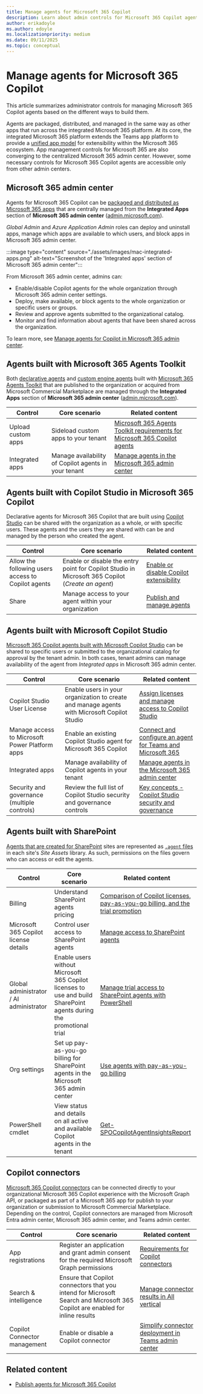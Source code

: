 ```yaml
---
title: Manage agents for Microsoft 365 Copilot
description: Learn about admin controls for Microsoft 365 Copilot agents.
author: erikadoyle
ms.author: edoyle
ms.localizationpriority: medium
ms.date: 09/11/2025
ms.topic: conceptual
---
```


# Manage agents for Microsoft 365 Copilot

This article summarizes administrator controls for managing Microsoft 365 Copilot agents based on the different ways to build them.

Agents are packaged, distributed, and managed in the same way as other apps that run across the integrated Microsoft 365 platform. At its core, the integrated Microsoft 365 platform extends the Teams app platform to provide a [unified app model](agents-are-apps.md) for extensibility within the Microsoft 365 ecosystem. App management controls for Microsoft 365 are also converging to the centralized Microsoft 365 admin center. However, some necessary controls for Microsoft 365 Copilot agents are accessible only from other admin centers.

## Microsoft 365 admin center

Agents for Microsoft 365 Copilot can be [packaged and distributed as Microsoft 365 apps](./agents-are-apps.md) that are centrally managed from the **Integrated Apps** section of **Microsoft 365 admin center** ([admin.microsoft.com](https://admin.microsoft.com)).

*Global Admin* and *Azure Application Admin* roles can deploy and uninstall apps, manage which apps are available to which users, and block apps in Microsoft 365 admin center.

:::image type="content" source="./assets/images/mac-integrated-apps.png" alt-text="Screenshot of the 'Integrated apps' section of Microsoft 365 admin center":::

From Microsoft 365 admin center, admins can:

- Enable/disable Copilot agents for the whole organization through Microsoft 365 admin center settings.
- Deploy, make available, or block agents to the whole organization or specific users or groups.
- Review and approve agents submitted to the organizational catalog.
- Monitor and find information about agents that have been shared across the organization.

To learn more, see [Manage agents for Copilot in Microsoft 365 admin center](/microsoft-365/admin/manage/manage-plugins-for-copilot-in-integrated-apps?context=/microsoft-365-copilot/extensibility/context).

## Agents built with Microsoft 365 Agents Toolkit

Both [declarative agents](./build-declarative-agents.md) and [custom engine agents](/microsoftteams/platform/teams-ai-library-tutorial?context=/microsoft-365-copilot/extensibility/context) built with [Microsoft 365 Agents Toolkit](https://aka.ms/M365AgentsToolkit) that are published to the organization or acquired from Microsoft Commercial Marketplace are managed through the **Integrated Apps** section of **Microsoft 365 admin center** ([admin.microsoft.com](https://admin.microsoft.com)).

| Control | Core scenario | Related content |
|--|--|--|
| Upload custom apps | Sideload custom apps to your tenant | [Microsoft 365 Agents Toolkit requirements for Microsoft 365 Copilot agents](/microsoft-365-copilot/extensibility/prerequisites#teams-toolkit-requirements) |
| Integrated apps | Manage availability of Copilot agents in your tenant | [Manage agents in the Microsoft 365 admin center](/microsoft-365/admin/manage/manage-plugins-for-copilot-in-integrated-apps?context=/microsoft-365-copilot/extensibility/context#manage-agents-in-the-microsoft-365-admin-center) |

## Agents built with Copilot Studio in Microsoft 365 Copilot

Declarative agents for Microsoft 365 Copilot that are built using [Copilot Studio](copilot-studio-lite.md) can be shared with the organization as a whole, or with specific users. These agents and the users they are shared with can be and managed by the person who created the agent.

|Control | Core scenario | Related content|
|--|--|--|
| Allow the following users access to Copilot agents | Enable or disable the entry point for Copilot Studio in Microsoft 365 Copilot (*Create an agent*) | [Enable or disable Copilot extensibility](/microsoft-365/admin/manage/manage-plugins-for-copilot-in-integrated-apps?context=/microsoft-365-copilot/extensibility/context#enable-or-disable-copilot-extensibility) |
| Share | Manage access to your agent within your organization | [Publish and manage agents](copilot-studio-lite-share-manage-agent.md#share-an-agent) |

## Agents built with Microsoft Copilot Studio

[Microsoft 365 Copilot agents built with Microsoft Copilot Studio](/microsoft-copilot-studio/microsoft-copilot-extend-copilot-extensions?context=/microsoft-365-copilot/extensibility/context) can be shared to specific users or submitted to the organizational catalog for approval by the tenant admin. In both cases, tenant admins can manage availability of the agent from *Integrated apps* in Microsoft 365 admin center.

|Control | Core scenario | Related content|
|--|--|--|
| Copilot Studio User License | Enable users in your organization to create and manage agents with Microsoft Copilot Studio | [Assign licenses and manage access to Copilot Studio](/microsoft-copilot-studio/requirements-licensing) |
| Manage access to Microsoft Power Platform apps| Enable an existing Copilot Studio agent for Microsoft 365 Copilot | [Connect and configure an agent for Teams and Microsoft 365](/microsoft-copilot-studio/publication-add-bot-to-microsoft-teams#prerequisites) |
| Integrated apps | Manage availability of Copilot agents in your tenant | [Manage agents in the Microsoft 365 admin center](/microsoft-365/admin/manage/manage-plugins-for-copilot-in-integrated-apps?context=/microsoft-365-copilot/extensibility/context#manage-agents-in-the-microsoft-365-admin-center) |
| Security and governance (multiple controls) | Review the full list of Copilot Studio security and governance controls | [Key concepts - Copilot Studio security and governance](/microsoft-copilot-studio/security-and-governance) |

## Agents built with SharePoint

[Agents that are created for SharePoint](https://support.microsoft.com/office/create-and-edit-an-agent-d16c6ca1-a8e3-4096-af49-67e1cfdddd42) sites are represented as [`.agent` files](https://support.microsoft.com/office/create-and-edit-an-agent-d16c6ca1-a8e3-4096-af49-67e1cfdddd42#where-agent-file) in each site's *Site Assets* library. As such, permissions on the files govern who can access or edit the agents.

|Control | Core scenario | Related content|
|--|--|--|
| Billing | Understand SharePoint agents pricing | [Comparison of Copilot licenses, pay-as-you-go billing, and the trial promotion](/sharepoint/get-started-sharepoint-agents#comparison-of-copilot-licenses-pay-as-you-go-billing-and-the-trial-promotion) |
| Microsoft 365 Copilot license details | Control user access to SharePoint agents | [Manage access to SharePoint agents](/sharepoint/manage-access-agents-in-sharepoint) |
| Global administrator / AI administrator | Enable users without Microsoft 365 Copilot licenses to use and build SharePoint agents during the promotional trial | [Manage trial access to SharePoint agents with PowerShell](/sharepoint/manage-trial-agents-sharepoint-powershell) |
| Org settings | Set up pay-as-you-go billing for SharePoint agents in the Microsoft 365 admin center | [Use agents with pay-as-you-go billing](/sharepoint/sharepoint-agents-azure-billing) |
| PowerShell cmdlet | View status and details on all active and available Copilot agents in the tenant | [Get-SPOCopilotAgentInsightsReport](/powershell/module/sharepoint-online/get-spocopilotagentinsightsreport) |

## Copilot connectors

[Microsoft 365 Copilot connectors](./overview-copilot-connector.md) can be connected directly to your organizational Microsoft 365 Copilot experience with the Microsoft Graph API, or packaged as part of a Microsoft 365 app for publish to your organization or submission to Microsoft Commercial Marketplace. Depending on the control, Copilot connectors are managed from Microsoft Entra admin center, Microsoft 365 admin center, and Teams admin center.

| Control | Core scenario | Related content |
|--|--|--|
| App registrations | Register an application and grant admin consent for the required Microsoft Graph permissions | [Requirements for Copilot connectors](./overview-copilot-connector.md#requirements-for-copilot-connectors) |
| Search & intelligence | Ensure that Copilot connectors that you intend for Microsoft Search and Microsoft 365 Copilot are enabled for inline results | [Manage connector results in All vertical](/microsoftsearch/connectors-in-all-vertical) |
| Copilot Connector management | Enable or disable a Copilot connector | [Simplify connector deployment in Teams admin center](/graph/connecting-external-content-deploy-teams?context=/microsoft-365-copilot/extensibility/context) |

## Related content

- [Publish agents for Microsoft 365 Copilot](publish.md)
